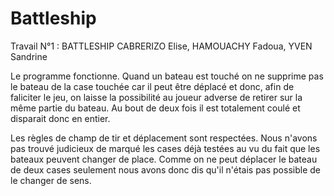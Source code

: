 # Battleship
Travail N°1 : BATTLESHIP
CABRERIZO Elise, HAMOUACHY Fadoua, YVEN Sandrine


Le programme fonctionne. 
Quand un bateau est touché on ne supprime pas le bateau de la case touchée car il peut être déplacé et donc, afin de faliciter le jeu, on laisse la possibilité au joueur adverse de retirer sur la même partie du bateau. Au bout de deux fois il est totalement coulé et disparait donc en entier. 

Les règles de champ de tir et déplacement sont respectées. Nous n'avons pas trouvé judicieux de marqué les cases déjà testées au vu du fait que les bateaux peuvent changer de place. Comme on ne peut déplacer le bateau de deux cases seulement nous avons donc dis qu'il n'étais pas possible de le changer de sens.

